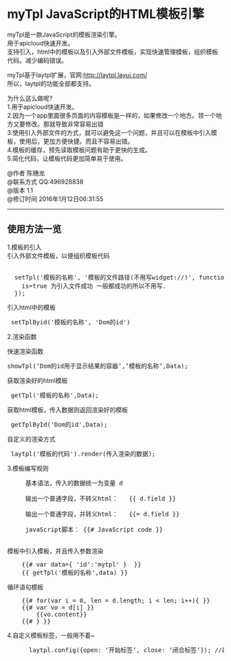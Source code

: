 <h1 id="mytpl-javascript的html模板引擎">myTpl JavaScript的HTML模板引擎</h1>

<p>myTpl是一款JavaScript的模板渲染引擎。 <br>
用于apicloud快速开发。 <br>
支持引入，html中的模板以及引入外部文件模板，实现快速管理模板，组织模板代码。减少编码错误。</p>

<p>myTpl基于laytpl扩展，官网:<a href="http://laytpl.layui.com/">http://laytpl.layui.com/</a> <br>
所以，laytpl的功能全部都支持。</p>

<p>为什么这么做呢? <br>
1.用于apicloud快速开发。  <br>
2.因为一个app里面很多页面的内容模板是一样的，如果修改一个地方。领一个地方又要修改。那就导致非常容易出错<br>
3.使用引入外部文件的方式，就可以避免这一个问题，并且可以在模板中引入模板，使用后，更加方便快捷。而且不容易出错。<br>
4.模板的缓存，预先读取模板问题有助于更快的生成。<br>
5.简化代码，让模板代码更加简单易于使用。<br>
</p>

<p>@作者         陈穗龙 <br>
@联系方式       QQ:496928838 <br>
@版本             1.1 <br>
@修订时间       2016年1月12日06:31:55</p>

<hr>



<h2 id="使用方法一览">使用方法一览</h2>

<p>1.模板的引入 <br>
	引入外部文件模板，以便组织模板代码</p>

<pre> 
  setTpl('模板的名称', '模板的文件路径(不用写widget://)', function(is) {
	is=true 为引入文件成功 一般都成功的所以不用写.
  });
</pre>

<p>引入html中的模板</p>

<pre> setTplByid('模板的名称', 'Dom的id') </pre>

<p>2.渲染函数 <br>
	 <p>快速渲染函数 </p>
	 <pre>showTpl(‘Dom的id用于显示结果的容器’,’模板的名称’,Data);</pre>

<p>获取渲染好的html模板</p>
 <pre> getTpl('模板的名称',Data); </pre>

 <p>获取html模板，传入数据则返回渲染好的模板</p>
 <pre> getTplById('Dom的id',Data);</pre>

 <p>自定义的渲染方式</p>
 <pre> laytpl('模板的代码').render(传入渲染的数据);</pre>

<p>3.模板编写规则 <br>
<pre>
	 基本语法，传入的数据统一为变量 d <br>
	 输出一个普通字段，不转义html：   {{ d.field }} <br>
	 输出一个普通字段，并转义html：   {{= d.field }} <br>
	 javaScript脚本： {{# JavaScript code }}<br>
</pre>
<p>模板中引入模板，并且传入参数渲染</p>
<pre>
	{{# var data={ 'id':'mytpl' }  }}
	{{ getTpl('模板的名称',data) }}
</pre>
   循环语句模板
<pre>
	{{# for(var i = 0, len = d.length; i &lt; len; i++){ }}
	{{# var vo = d[i] }}
		{{vo.content}}
	{{# } }}
</pre>

<p>4.自定义模板标签，一般用不着~ <br>
<pre>
	  laytpl.config({open: ‘开始标签’, close: ‘闭合标签’}); //初始化配置
</pre>
